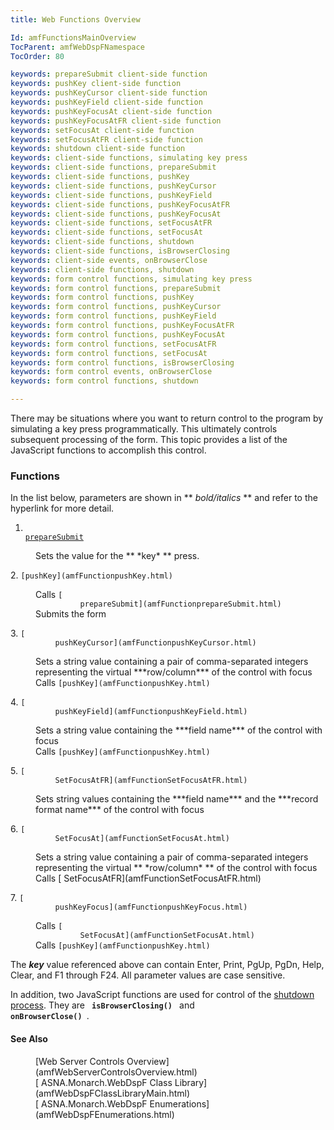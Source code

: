 ```yaml
---
title: Web Functions Overview

Id: amfFunctionsMainOverview
TocParent: amfWebDspFNamespace
TocOrder: 80

keywords: prepareSubmit client-side function
keywords: pushKey client-side function
keywords: pushKeyCursor client-side function
keywords: pushKeyField client-side function
keywords: pushKeyFocusAt client-side function
keywords: pushKeyFocusAtFR client-side function
keywords: setFocusAt client-side function
keywords: setFocusAtFR client-side function
keywords: shutdown client-side function
keywords: client-side functions, simulating key press
keywords: client-side functions, prepareSubmit
keywords: client-side functions, pushKey
keywords: client-side functions, pushKeyCursor
keywords: client-side functions, pushKeyField
keywords: client-side functions, pushKeyFocusAtFR
keywords: client-side functions, pushKeyFocusAt
keywords: client-side functions, setFocusAtFR
keywords: client-side functions, setFocusAt
keywords: client-side functions, shutdown
keywords: client-side functions, isBrowserClosing
keywords: client-side events, onBrowserClose
keywords: client-side functions, shutdown
keywords: form control functions, simulating key press
keywords: form control functions, prepareSubmit
keywords: form control functions, pushKey
keywords: form control functions, pushKeyCursor
keywords: form control functions, pushKeyField
keywords: form control functions, pushKeyFocusAtFR
keywords: form control functions, pushKeyFocusAt
keywords: form control functions, setFocusAtFR
keywords: form control functions, setFocusAt
keywords: form control functions, isBrowserClosing
keywords: form control events, onBrowserClose
keywords: form control functions, shutdown

---
```


There may be situations where you want to return control to the program by simulating a key press programmatically. This ultimately controls subsequent processing of the form. This topic provides a list of the JavaScript functions to accomplish this control.

### Functions
In the list below, parameters are shown in ** *bold/italics* ** and refer to the hyperlink for more detail.

1. <code>[
          prepareSubmit](amfFunctionprepareSubmit.html)</code>
<dl>
                <dd>Sets the value for the
 ** *key* **  press.</dd>
</dl>
2. <code>[pushKey](amfFunctionpushKey.html)</code>
<dl>
                <dd>Calls 
            <code>[
          prepareSubmit](amfFunctionprepareSubmit.html)</code></dd>
                <dd>Submits the form</dd>
</dl>
3. <code>[
          pushKeyCursor](amfFunctionpushKeyCursor.html)</code>
<dl>
                <dd>Sets a string value containing a pair of
            comma-separated integers representing the virtual 
 ***row/column***  of the control with focus</dd>
                <dd>Calls 
            <code>[pushKey](amfFunctionpushKey.html)</code></dd>
</dl>
4. <code>[
          pushKeyField](amfFunctionpushKeyField.html)</code>
<dl>
                <dd>Sets a string value containing the 
 ***field name***  of the control with focus</dd>
            <dd>Calls 
            <code>[pushKey](amfFunctionpushKey.html)</code></dd>
</dl>
5. <code>[
          SetFocusAtFR](amfFunctionSetFocusAtFR.html)</code>
<dl>
            <dd>Sets string values containing the 
 ***field name***  and the 
 ***record format name***  of the control with focus</dd>
</dl>
6. <code>[
          SetFocusAt](amfFunctionSetFocusAt.html)</code>
<dl>
                <dd>Sets a string value containing a pair of
            comma-separated integers representing the virtual 
 ** *row/column* **  of the control with focus</dd>
                <dd>Calls 
           [
          SetFocusAtFR](amfFunctionSetFocusAtFR.html)</dd>
</dl>
7. <code>[
          pushKeyFocus](amfFunctionpushKeyFocus.html)</code>
<dl>
                <dd>Calls 
            <code>[
          SetFocusAt](amfFunctionSetFocusAt.html)</code></dd>
                <dd>Calls 
            <code>[pushKey](amfFunctionpushKey.html)</code></dd>
</dl>

The ***key*** value referenced above can contain Enter, Print, PgUp, PgDn, Help, Clear, and F1 through F24. All parameter values are case sensitive.

In addition, two JavaScript functions are used for control of the [shutdown process](amfFunctionsShuttingDown.html). They are <code> **isBrowserClosing()** </code> and <code> **onBrowserClose()** </code>.

#### See Also
<dl>
        <dd>[Web
        Server Controls Overview](amfWebServerControlsOverview.html)</dd>
        <dd>[
        ASNA.Monarch.WebDspF Class Library](amfWebDspFClassLibraryMain.html)</dd>
<dd>[
        ASNA.Monarch.WebDspF Enumerations](amfWebDspFEnumerations.html)</dd>
</dl>

